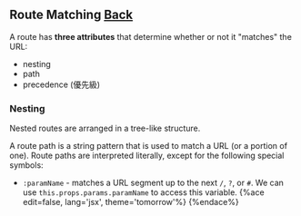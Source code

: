 ## Route Matching [Back](./../react_router.md)

A route has **three attributes** that determine whether or not it "matches" the URL:

- nesting
- path
- precedence (優先級)

### Nesting

Nested routes are arranged in a tree-like structure.

A route path is a string pattern that is used to match a URL (or a portion of one). Route paths are interpreted literally, except for the following special symbols:

- `:paramName` - matches a URL segment up to the next `/`, `?`, or `#`. We can use `this.props.params.paramName` to access this variable.
    {%ace edit=false, lang='jsx', theme='tomorrow'%}
    {%endace%}
